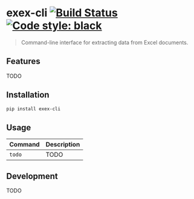 # exex-cli [![Build Status](https://travis-ci.org/vikpe/exex-cli.svg?branch=master)](https://travis-ci.org/vikpe/exex-cli) [![Code style: black](https://img.shields.io/badge/code%20style-black-000000.svg)](https://github.com/psf/black)
> Command-line interface for extracting data from Excel documents.

## Features
TODO

## Installation
```sh
pip install exex-cli
```

## Usage
Command | Description
--- | ---
`todo` | TODO


## Development
TODO
